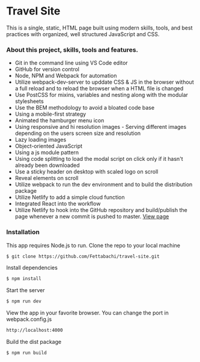 # Travel Site

This is a single, static, HTML page built using modern skills, tools, and best practices with organized, well structured JavaScript and CSS.

### About this project, skills, tools and features.

  - Git in the command line using VS Code editor
  - GitHub for version control
  - Node, NPM and Webpack for automation
  - Utilize webpack-dev-server to upddate CSS & JS in the browser without a full reload and to reload the browser when a HTML file is changed
  - Use PostCSS for mixins, variables and nesting along with the modular stylesheets
  - Use the BEM methodology to avoid a bloated code base
  - Using a mobile-first strategy
  - Animated the hamburger menu icon
  - Using responsive and hi resolution images - Serving different images depending on the users screen size and resolution
  - Lazy loading images
  - Object-oriented JavaScript
  - Using a js module pattern
  - Using code splitting to load the modal script on click only if it hasn't already been downloaded
  - Use a sticky header on desktop with scaled logo on scroll
  - Reveal elements on scroll
  - Utilize webpack to run the dev environment and to build the distribution package
  - Utilize Netlify to add a simple cloud function
  - Integrated React into the workflow
  - Utilize Netlify to hook into the GitHub repository and build/publish the page whenever a new commit is pushed to master. [View page](https://zen-meitner-405009.netlify.app/)
  
### Installation
This app requires Node.js to run.
Clone the repo to your local machine
```sh
$ git clone https://github.com/Fettabachi/travel-site.git
```
Install dependencies
```sh
$ npm install
```
Start the server
```sh
$ npm run dev
```
View the app in your favorite browser. You can change the port in webpack.config.js
```sh
http://localhost:4000
```
Build the dist package
```sh
$ npm run build
```
